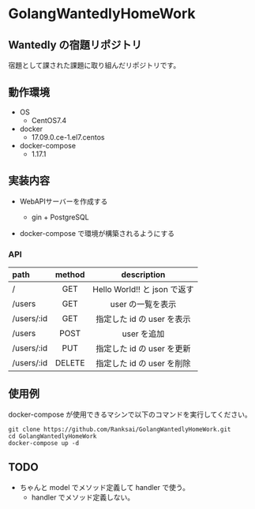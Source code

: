 # GolangWantedlyHomeWork

## Wantedly の宿題リポジトリ
宿題として課された課題に取り組んだリポジトリです。

## 動作環境

* OS
	* CentOS7.4
* docker
	* 17.09.0.ce-1.el7.centos
* docker-compose
	* 1.17.1



## 実装内容

* WebAPIサーバーを作成する
	* gin + PostgreSQL

* docker-compose で環境が構築されるようにする

### API

| path | method | description |
|:-----------|:------------:|:------------:|
| / | GET | Hello World!! と json で返す
| /users | GET | user の一覧を表示
| /users/:id | GET | 指定した id の user を表示
| /users | POST | user を追加
| /users/:id | PUT | 指定した id の user を更新
| /users/:id | DELETE | 指定した id の user を削除

## 使用例

docker-compose が使用できるマシンで以下のコマンドを実行してください。

```
git clone https://github.com/Ranksai/GolangWantedlyHomeWork.git
cd GolangWantedlyHomeWork
docker-compose up -d
```

## TODO
* ちゃんと model でメソッド定義して handler で使う。
	* handler でメソッド定義しない。
